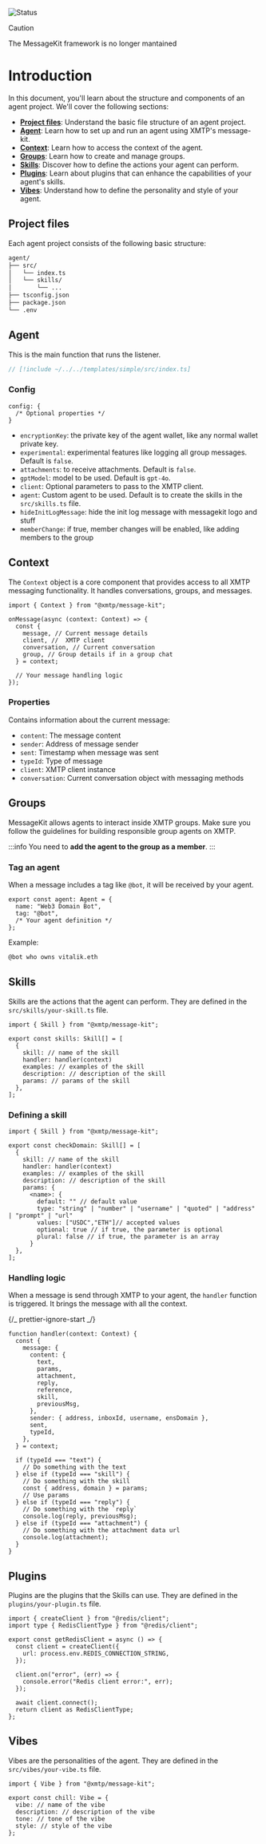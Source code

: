 ![Status](https://img.shields.io/badge/Deprecated-brown)

> [!CAUTION]
> The MessageKit framework is no longer mantained

# Introduction

In this document, you'll learn about the structure and components of an agent project. We'll cover the following sections:

- **[Project files](#project-files)**: Understand the basic file structure of an agent project.
- **[Agent](#agent)**: Learn how to set up and run an agent using XMTP's message-kit.
- **[Context](#context)**: Learn how to access the context of the agent.
- **[Groups](#groups)**: Learn how to create and manage groups.
- **[Skills](#skills)**: Discover how to define the actions your agent can perform.
- **[Plugins](#plugins)**: Learn about plugins that can enhance the capabilities of your agent's skills.
- **[Vibes](#vibes)**: Understand how to define the personality and style of your agent.

## Project files

Each agent project consists of the following basic structure:

```bash
agent/
├── src/
│   └── index.ts
│   └── skills/
│       └── ...
├── tsconfig.json
├── package.json
└── .env
```

## Agent

This is the main function that runs the listener.

```jsx
// [!include ~/../../templates/simple/src/index.ts]
```

### Config

```tsx
config: {
  /* Optional properties */
}
```

- `encryptionKey`: the private key of the agent wallet, like any normal wallet private key.
- `experimental`: experimental features like logging all group messages. Default is `false`.
- `attachments`: to receive attachments. Default is `false`.
- `gptModel`: model to be used. Default is `gpt-4o`.
- `client`: Optional parameters to pass to the XMTP client.
- `agent`: Custom agent to be used. Default is to create the skills in the `src/skills.ts` file.
- `hideInitLogMessage`: hide the init log message with messagekit logo and stuff
- `memberChange`: if true, member changes will be enabled, like adding members to the group

## Context

The `Context` object is a core component that provides access to all XMTP messaging functionality. It handles conversations, groups, and messages.

```tsx
import { Context } from "@xmtp/message-kit";

onMessage(async (context: Context) => {
  const {
    message, // Current message details
    client, //  XMTP client
    conversation, // Current conversation
    group, // Group details if in a group chat
  } = context;

  // Your message handling logic
});
```

### Properties

Contains information about the current message:

- `content`: The message content
- `sender`: Address of message sender
- `sent`: Timestamp when message was sent
- `typeId`: Type of message
- `client`: XMTP client instance
- `conversation`: Current conversation object with messaging methods

## Groups

MessageKit allows agents to interact inside XMTP groups. Make sure you follow the guidelines for building responsible group agents on XMTP.

:::info
You need to **add the agent to the group as a member**.
:::

### Tag an agent

When a message includes a tag like `@bot`, it will be received by your agent.

```tsx
export const agent: Agent = {
  name: "Web3 Domain Bot",
  tag: "@bot",
  /* Your agent definition */
};
```

Example:

```bash
@bot who owns vitalik.eth
```

## Skills

Skills are the actions that the agent can perform. They are defined in the `src/skills/your-skill.ts` file.

```tsx
import { Skill } from "@xmtp/message-kit";

export const skills: Skill[] = [
  {
    skill: // name of the skill
    handler: handler(context)
    examples: // examples of the skill
    description: // description of the skill
    params: // params of the skill
  },
];
```

### Defining a skill

```tsx
import { Skill } from "@xmtp/message-kit";

export const checkDomain: Skill[] = [
  {
    skill: // name of the skill
    handler: handler(context)
    examples: // examples of the skill
    description: // description of the skill
    params: {
      <name>: {
        default: "" // default value
        type: "string" | "number" | "username" | "quoted" | "address" | "prompt" | "url"
        values: ["USDC","ETH"]// accepted values
        optional: true // if true, the parameter is optional
        plural: false // if true, the parameter is an array
      }
  },
];
```

### Handling logic

When a message is send through XMTP to your agent, the `handler` function is triggered. It brings the message with all the context.

{/_ prettier-ignore-start _/}

```tsx [src/index.ts]
function handler(context: Context) {
  const {
    message: {
      content: {
        text,
        params,
        attachment,
        reply,
        reference,
        skill,
        previousMsg,
      },
      sender: { address, inboxId, username, ensDomain },
      sent,
      typeId,
    },
  } = context;

  if (typeId === "text") {
    // Do something with the text
  } else if (typeId === "skill") {
    // Do something with the skill
    const { address, domain } = params;
    // Use params
  } else if (typeId === "reply") {
    // Do something with the `reply`
    console.log(reply, previousMsg);
  } else if (typeId === "attachment") {
    // Do something with the attachment data url
    console.log(attachment);
  }
}
```

## Plugins

Plugins are the plugins that the Skills can use. They are defined in the `plugins/your-plugin.ts` file.

```tsx
import { createClient } from "@redis/client";
import type { RedisClientType } from "@redis/client";

export const getRedisClient = async () => {
  const client = createClient({
    url: process.env.REDIS_CONNECTION_STRING,
  });

  client.on("error", (err) => {
    console.error("Redis client error:", err);
  });

  await client.connect();
  return client as RedisClientType;
};
```

## Vibes

Vibes are the personalities of the agent. They are defined in the `src/vibes/your-vibe.ts` file.

```tsx
import { Vibe } from "@xmtp/message-kit";

export const chill: Vibe = {
  vibe: // name of the vibe
  description: // description of the vibe
  tone: // tone of the vibe
  style: // style of the vibe
};
```
